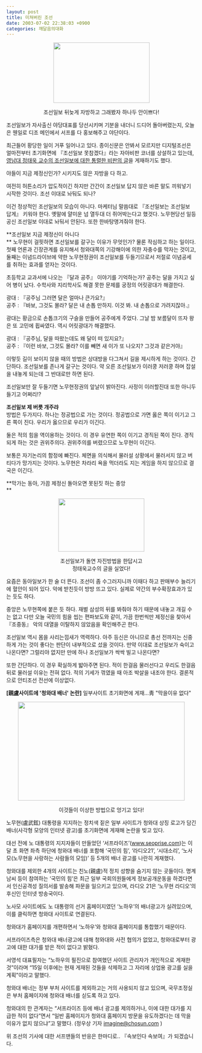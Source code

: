 ```yaml
---
layout: post
title: 미쳐버린 조선
date: 2003-07-02 22:38:03 +0900
categories: 깨달음의대화
---
```

<p align="center">
  <img src="http://drkimz.com/technote/board/private/upimg/1057151672.jpg" width="255" height="160" border="0" />
</p>

<p align="center">
  조선일보 뒤늦게 자방하고 그래봤자 하나두 안이쁘다!
</p>조선일보가 자사출신 야당대표를 당선시키며 기분을 내더니 드디어 돌아버렸는지, 오늘은 웬일로 디조 메인에서 서프를 다 홍보해주고 야단이다. 


  


최근들어 황당한 일이 거푸 일어나고 있다. 종이신문은 안봐서 모르지만 디지털조선은 얼마전부터 초기화면에 『조선일보 못참겠다』라는 자아비판 코너를 상설하고 있는데, [영남대 정태욱 교수의 조선일보에 대한 통렬한 비판의 글](http://www1.seoprise.com/technote2/read.cgi?board=toron7&x_number=1057148953)을 게재하기도 했다.

야들이 지금 제정신인가? 시키지도 않은 자방을 다 하고.

여전히 허튼소리가 압도적이긴 하지만 간간이 조선일보 답지 않은 바른 말도 끼워넣기 시작한 것이다. 조선 이대로 놔둬도 되나? 

이건 정상적인 조선일보의 모습이 아니다. 마케터님 말씀대로 『조선일보는 조선일보 답게』 키워야 한다. 옛말에 얄미운 넘 열두대 더 쥐어박는다고 했것다. 노무현당선 일등공신 조선일보 이대로 놔둬서 안된다. 또한 한바탕앵겨줘야 한다. 

**조선일보 지금 제정신이 아니다  
** 노무현이 걸핏하면 조선일보를 갈구는 이유가 무엇인가? 물론 작심하고 하는 일이다. 첫째 언론과 긴장관계를 유지해서 청와대쪽의 기강해이에 의한 자충수를 막자는 것이고, 둘째는 이념드라이브에 약한 노무현정권이 조선일보를 두들기므로서 저절로 이념공세를 취하는 효과를 얻자는 것이다. 

초등학교 교과서에 나오는 『달과 공주』 이야기를 기억하는가? 공주는 달을 가지고 싶어 병이 났다. 수학사와 지리학사도 해결 못한 문제를 궁정의 어릿광대가 해결한다. 

광대 : 『공주님 그러면 달은 얼마나 큰가요?』  
공주 : 『바보, 그것도 몰라? 달은 내 손톱 만하지. 이것 봐. 내 손톱으로 가려지잖아.』

광대는 황금으로 손톱크기의 구슬을 만들어 공주에게 주었다. 그날 밤 보름달이 뜨자 왕은 또 고민에 휩싸였다. 역시 어릿광대가 해결했다. 

광대 : 『공주님, 달을 따왔는데도 왜 달이 떠 있지요?』  
공주 : 『이런 바보, 그것도 몰라? 이를 빼면 새 이가 또 나오지? 그것과 같은거야』

이렇듯 길이 보이지 않을 때의 방법은 상대방을 다그쳐서 길을 제시하게 하는 것이다. 간단하다. 조선일보를 존나게 갈구는 것이다. 약 오른 조선일보가 이러쿵 저러쿵 하며 잡설을 내놓게 되는데 그 반대로만 하면 된다. 

조선일보만 잘 두들기면 노무현정권의 앞날이 밝아진다. 사정이 이러할진대 또한 아니두들기고 어쩌리!?

**조선일보 제 버릇 개주랴**  
방법은 두가지다. 하나는 정공법으로 가는 것이다. 정공법으로 가면 옳은 쪽이 이기고 그른 쪽이 진다. 우리가 옳으므로 우리가 이긴다. 

둘은 적의 힘을 역이용하는 것이다. 이 경우 유연한 쪽이 이기고 경직된 쪽이 진다. 경직되게 하는 것은 권위주의다. 권위주의를 버렸으므로 노무현이 이긴다. 

보통은 자기논리의 함정에 빠진다. 체면을 의식해서 물러설 상황에서 물러서지 않고 버티다가 망가지는 것이다. 노무현은 차라리 욕을 먹더라도 지는 게임을 하지 않으므로 결국은 이긴다.


  
**막가는 동아, 가끔 제정신 돌아오면 못된짓 하는 중앙  
** 

<p align="center">
  <a href="http://www1.seoprise.com/technote2/read.cgi?board=toron7&x_number=1057148953"><img src="http://drkimz.com/technote/board/private/upimg/1057150648.jpg" width="228" height="141" border="0" /></a>
</p>

<p align="center">
  조선일보가 돌연 자진방법을 한답시고<br />정태욱교수의 글을 실었다!
</p> 요즘은 동아일보가 한 술 더 뜬다. 조선이 좀 수그러지니까 이때다 하고 판매부수 늘리기에 혈안이 되어 있다. 악에 받친듯이 방방 뜨고 있다. 실제로 약간의 부수확장효과가 있는 듯도 하다. 

중앙은 노무현쪽에 붙은 듯 하다. 재벌 삼성의 뒤를 봐줘야 하기 때문에 내놓고 개길 수는 없고 다만 오늘 국민의 힘을 씹는 편파보도와 같이, 가끔 한번씩만 제정신을 찾아서 『조중동』 악의 대열을 이탈하지 않았음을 확인해주곤 한다. 

조선일보 역시 몸을 사리는낌새가 역력하다. 아주 등신은 아니므로 총선 전까지는 신중하게 가는 것이 좋다는 판단이 내부적으로 섰을 것이다. 만약 이대로 조선일보가 숙이고 나온다면? 그럴리야 없지만 만에 하나 조선일보가 싹싹 빌고 나온다면? 

또한 간단하다. 이 경우 확실하게 밟아주면 된다. 적이 한걸음 물러선다고 우리도 한걸음 뒤로 물러설 이유는 전혀 없다. 적의 기세가 꺾였을 때 아조 박살을 내조야 한다. 결론적으로 안티조선 전선에 이상없다.

**[親盧사이트에 '청와대 배너' 논란]** 일부사이트 초기화면에 게재…靑 "막을이유 없다"

<p align="center">
  <img src="http://drkimz.com/technote/board/private/upimg/1057150870.jpg" width="442" height="262" border="0" />
</p>

<p align="center">
  이것들이 이상한 방법으로 엉기고 있다!
</p>

노무현(盧武鉉) 대통령을 지지하는 정치색 짙은 일부 사이트가 청와대 상징 로고가 담긴 배너(사각형 모양의 인터넷 광고)를 초기화면에 게재해 논란을 빚고 있다. 

대선 전에 노 대통령의 지지자들이 만들었던 ‘서프라이즈’(www.seoprise.com)는 이달 초 화면 좌측 하단에 청와대 배너를 포함해 ‘국민의 힘’, ‘라디오21’, ‘시대소리’, ‘노사모(노무현을 사랑하는 사람들의 모임)’ 등 5개의 배너 광고를 나란히 게재했다. 

청와대를 제외한 4개의 사이트는 친노(親盧)적 정치 성향을 숨기지 않는 곳들이다. 명계남씨 등이 참여하는 ‘국민의 힘’은 최근 일부 국회의원들에게 정보공개운동을 하겠다면서 인신공격성 질의서를 발송해 파문을 일으키고 있으며, 라디오 21은 ‘노무현 라디오’의 후신인 인터넷 방송국이다. 

노사모 사이트에도 노 대통령의 선거 홈페이지였던 ‘노하우’의 배너광고가 실려있으며, 이를 클릭하면 청와대 사이트로 연결된다. 

청와대가 홈페이지를 개편하면서 ‘노하우’와 청와대 홈페이지를 통합했기 때문이다. 

서프라이즈측은 청와대 배너광고에 대해 청와대와 사전 협의가 없었고, 청와대로부터 광고에 대한 대가를 받은 적이 없다고 밝혔다. 

서영석 대표필자는 “노하우의 필진으로 참여했던 사이트 관리자가 개인적으로 게재한 것”이라며 “15일 이후에는 현재 게재된 것들을 삭제하고 그 자리에 상업용 광고를 실을 계획”이라고 말했다. 

청와대 배너는 정부 부처 사이트를 제외하고는 거의 사용되지 않고 있으며, 국무조정실은 부처 홈페이지에 청와대 배너를 싣도록 하고 있다. 

청와대의 한 관계자는 “서프라이즈 등에 배너 광고를 제의하거나, 이에 대한 대가를 지급한 적이 없다”면서 “일반 홈페이지가 청와대 홈페이지 방문을 유도하겠다는 데 막을 이유가 없지 않으냐”고 말했다. (정우상 기자 imagine@chosun.com ) 

위 조선의 기사에 대한 서프맨들의 반응은 한마디로.. 『속보인다 속보여』가 되겠습니다.